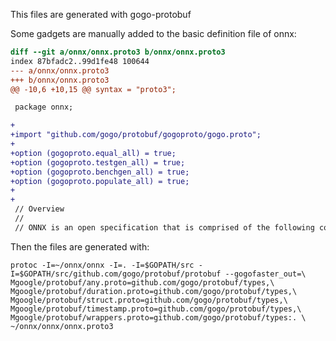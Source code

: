 This files are generated with gogo-protobuf

Some gadgets are manually added to the basic definition file of onnx: 

```diff
diff --git a/onnx/onnx.proto3 b/onnx/onnx.proto3
index 87bfadc2..99d1fe48 100644
--- a/onnx/onnx.proto3
+++ b/onnx/onnx.proto3
@@ -10,6 +10,15 @@ syntax = "proto3";

 package onnx;

+
+import "github.com/gogo/protobuf/gogoproto/gogo.proto";
+
+option (gogoproto.equal_all) = true;
+option (gogoproto.testgen_all) = true;
+option (gogoproto.benchgen_all) = true;
+option (gogoproto.populate_all) = true;
+
+
 // Overview
 //
 // ONNX is an open specification that is comprised of the following components:
 ```

 Then the files are generated with:

 ```
protoc -I=~/onnx/onnx -I=. -I=$GOPATH/src -I=$GOPATH/src/github.com/gogo/protobuf/protobuf --gogofaster_out=\
Mgoogle/protobuf/any.proto=github.com/gogo/protobuf/types,\
Mgoogle/protobuf/duration.proto=github.com/gogo/protobuf/types,\
Mgoogle/protobuf/struct.proto=github.com/gogo/protobuf/types,\
Mgoogle/protobuf/timestamp.proto=github.com/gogo/protobuf/types,\
Mgoogle/protobuf/wrappers.proto=github.com/gogo/protobuf/types:. \
~/onnx/onnx/onnx.proto3
```
